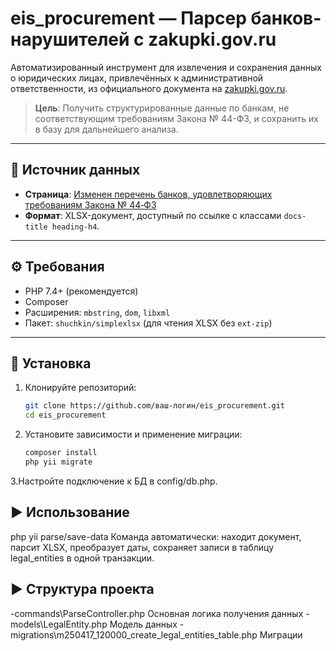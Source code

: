 # eis_procurement — Парсер банков-нарушителей с zakupki.gov.ru

Автоматизированный инструмент для извлечения и сохранения данных о юридических лицах, привлечённых к административной ответственности, из официального документа на [zakupki.gov.ru](https://zakupki.gov.ru).

> **Цель**: Получить структурированные данные по банкам, не соответствующим требованиям Закона № 44-ФЗ, и сохранить их в базу для дальнейшего анализа.

---

## 📌 Источник данных

- **Страница**: [Изменен перечень банков, удовлетворяющих требованиям Закона № 44‑ФЗ](https://zakupki.gov.ru/epz/main/public/document/view.html?sectionId=2369)
- **Формат**: XLSX-документ, доступный по ссылке с классами `docs-title heading-h4`.

---

## ⚙️ Требования

- PHP 7.4+ (рекомендуется)
- Composer
- Расширения: `mbstring`, `dom`, `libxml`
- Пакет: `shuchkin/simplexlsx` (для чтения XLSX без `ext-zip`)

---

## 🚀 Установка

1. Клонируйте репозиторий:
   ```bash
   git clone https://github.com/ваш-логин/eis_procurement.git
   cd eis_procurement
2. Установите зависимости и применение миграции:
   ```bash
   composer install
   php yii migrate
3.Настройте подключение к БД в config/db.php.
##  ▶️ Использование
   php yii parse/save-data
Команда автоматически: 
   находит документ,
   парсит XLSX,
   преобразует даты,
   сохраняет записи в таблицу legal_entities в одной транзакции.
##  ▶️ Структура проекта 
-commands\ParseController.php Основная логика получения данных
-models\LegalEntity.php Модель данных
-migrations\m250417_120000_create_legal_entities_table.php Миграции



   
   
